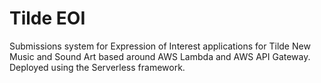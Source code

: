 # Tilde EOI
Submissions system for Expression of Interest applications for Tilde New Music and Sound Art based around AWS Lambda and AWS API Gateway. Deployed using the Serverless framework.
